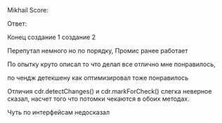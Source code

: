 
Mikhail Score:

Ответ:

Конец 
создание 1
создание 2


Перепутал немного но по порядку,
Промис ранее работает

По опытку круто описал
то что делал все отлично мне понравилось,


по чендж детекшену как оптимизировал тоже понравилось

Отличия cdr.detectChanges() и cdr.markForCheck() слегка неверное сказал, насчет того что потомки чекаются в обоих методах.

Чуть по интерфейсам недосказал